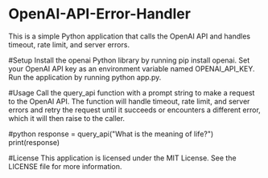 # OpenAI-API-Error-Handler
This is a simple Python application that calls the OpenAI API and handles timeout, rate limit, and server errors.




#Setup
Install the openai Python library by running pip install openai.
Set your OpenAI API key as an environment variable named OPENAI_API_KEY.
Run the application by running python app.py.

#Usage
Call the query_api function with a prompt string to make a request to the OpenAI API. The function will handle timeout, rate limit, and server errors and retry the request until it succeeds or encounters a different error, which it will then raise to the caller.

#python
response = query_api("What is the meaning of life?")
print(response)

#License
This application is licensed under the MIT License. See the LICENSE file for more information.




